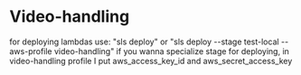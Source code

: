 # Video-handling

for deploying lambdas use:
"sls deploy" or "sls deploy --stage test-local --aws-profile video-handling" if you wanna specialize stage for deploying, in video-handling profile I put aws_access_key_id and aws_secret_access_key
 
 
